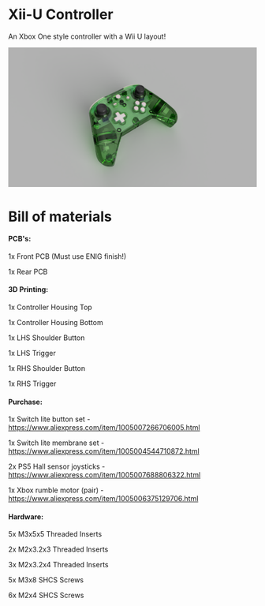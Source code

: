 # Xii-U Controller
An Xbox One style controller with a Wii U layout!

![Alt text](Title.png "Xii-U Controller")

# Bill of materials

#### PCB's:

1x Front PCB (Must use ENIG finish!)

1x Rear PCB

#### 3D Printing:

1x Controller Housing Top

1x Controller Housing Bottom

1x LHS Shoulder Button

1x LHS Trigger

1x RHS Shoulder Button

1x RHS Trigger

#### Purchase:

1x Switch lite button set - https://www.aliexpress.com/item/1005007266706005.html

1x Switch lite membrane set - https://www.aliexpress.com/item/1005004544710872.html

2x PS5 Hall sensor joysticks - https://www.aliexpress.com/item/1005007688806322.html

1x Xbox rumble motor (pair) - https://www.aliexpress.com/item/1005006375129706.html

#### Hardware:

5x M3x5x5 Threaded Inserts

2x M2x3.2x3 Threaded Inserts

3x M2x3.2x4 Threaded Inserts

5x M3x8 SHCS Screws

6x M2x4 SHCS Screws